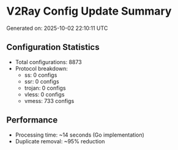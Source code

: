 # V2Ray Config Update Summary
Generated on: 2025-10-02 22:10:11 UTC

## Configuration Statistics
- Total configurations: 8873
- Protocol breakdown:
  - ss: 0 configs
  - ssr: 0 configs
  - trojan: 0 configs
  - vless: 0 configs
  - vmess: 733 configs

## Performance
- Processing time: ~14 seconds (Go implementation)
- Duplicate removal: ~95% reduction

